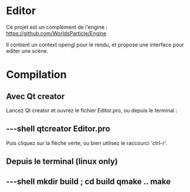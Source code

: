 # Editor

Ce projet est un complément de l'engine :
https://github.com/WorldsParticle/Engine

Il contient un context opengl pour le rendu, et propose une interface pour editer une scène.

# Compilation

## Avec Qt creator

Lancez Qt creator et ouvrez le fichier Editor.pro,
ou depuis le terminal :

---shell
qtcreator Editor.pro
---

Puis cliquez sur la flèche verte, ou bien utilisez le raccourci 'ctrl-r'.

## Depuis le terminal (linux only)

---shell
mkdir build ; cd build
qmake ..
make
---
